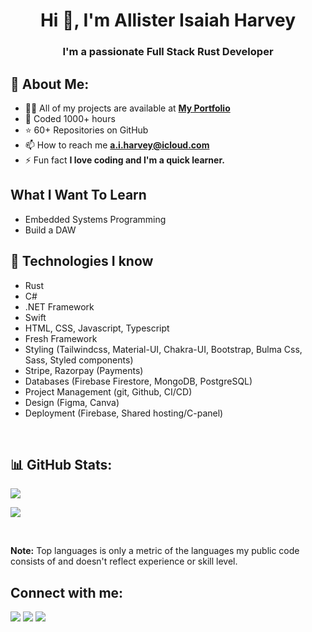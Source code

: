 <h1 align="center">Hi 👋, I'm Allister Isaiah Harvey</h1>
<h3 align="center">I'm a passionate Full Stack Rust Developer

## 👀 About Me:

- 👨‍💻 All of my projects are available at
  **[My Portfolio](https://github.com/martial-plains?tab=repositories)**
- 🤠 Coded 1000+ hours
- ⭐ 60+ Repositories on GitHub
- 📫 How to reach me **a.i.harvey@icloud.com**
- ⚡ Fun fact **I love coding and I'm a quick learner.**

## What I Want To Learn

- Embedded Systems Programming
- Build a DAW

## 🚀 Technologies I know

- Rust
- C#
- .NET Framework
- Swift
- HTML, CSS, Javascript, Typescript
- Fresh Framework
- Styling (Tailwindcss, Material-UI, Chakra-UI, Bootstrap, Bulma Css, Sass,
  Styled components)
- Stripe, Razorpay (Payments)
- Databases (Firebase Firestore, MongoDB, PostgreSQL)
- Project Management (git, Github, CI/CD)
- Design (Figma, Canva)
- Deployment (Firebase, Shared hosting/C-panel)

<br/>

## 📊 GitHub Stats:

![](https://github-readme-stats.vercel.app/api?username=martial-plains&theme=transparent&include_all_commits=true&count_private=true)

![](https://github-readme-stats.vercel.app/api/top-langs/?username=martial-plains&theme=transparent&hide_border=false&include_all_commits=true&count_private=true&layout=compact)

<br/>

**Note:** Top languages is only a metric of the languages my public code
consists of and doesn't reflect experience or skill level.

## Connect with me:

<p align="left">

<a href = "https://www.linkedin.com/in/a-isaiahharvey"><img src="https://img.icons8.com/fluent/48/000000/linkedin.png"/></a>
<a href = "https://twitter.com/a_isaiahharvey"><img src="https://img.icons8.com/fluent/48/000000/twitter.png"/></a>
<a href = "https://www.instagram.com/a_isaiahharvey/"><img src="https://img.icons8.com/fluent/48/000000/instagram-new.png"/></a>

</p>

<!---
martial-plains/martial-plains is a ✨ special ✨ repository because its `README.md` (this file) appears on your GitHub profile.
You can click the Preview link to take a look at your changes.
--->
